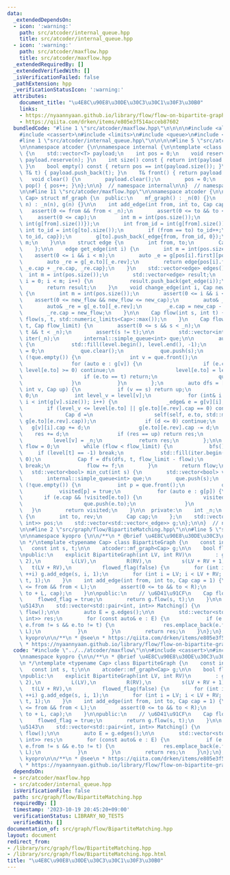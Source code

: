 ```yaml
---
data:
  _extendedDependsOn:
  - icon: ':warning:'
    path: src/atcoder/internal_queue.hpp
    title: src/atcoder/internal_queue.hpp
  - icon: ':warning:'
    path: src/atcoder/maxflow.hpp
    title: src/atcoder/maxflow.hpp
  _extendedRequiredBy: []
  _extendedVerifiedWith: []
  _isVerificationFailed: false
  _pathExtension: hpp
  _verificationStatusIcon: ':warning:'
  attributes:
    document_title: "\u4E8C\u90E8\u30DE\u30C3\u30C1\u30F3\u30B0"
    links:
    - https://nyaannyaan.github.io/library/flow/flow-on-bipartite-graph.hpp
    - https://qiita.com/drken/items/e805e3f514acceb87602
  bundledCode: "#line 1 \"src/atcoder/maxflow.hpp\"\n\n\n\n#include <algorithm>\n\
    #include <cassert>\n#include <limits>\n#include <queue>\n#include <vector>\n\n\
    #line 1 \"src/atcoder/internal_queue.hpp\"\n\n\n\n#line 5 \"src/atcoder/internal_queue.hpp\"\
    \n\nnamespace atcoder {\n\nnamespace internal {\n\ntemplate <class T> struct simple_queue\
    \ {\n    std::vector<T> payload;\n    int pos = 0;\n    void reserve(int n) {\
    \ payload.reserve(n); }\n    int size() const { return int(payload.size()) - pos;\
    \ }\n    bool empty() const { return pos == int(payload.size()); }\n    void push(const\
    \ T& t) { payload.push_back(t); }\n    T& front() { return payload[pos]; }\n \
    \   void clear() {\n        payload.clear();\n        pos = 0;\n    }\n    void\
    \ pop() { pos++; }\n};\n\n}  // namespace internal\n\n}  // namespace atcoder\n\
    \n\n#line 11 \"src/atcoder/maxflow.hpp\"\n\nnamespace atcoder {\n\ntemplate <class\
    \ Cap> struct mf_graph {\n  public:\n    mf_graph() : _n(0) {}\n    explicit mf_graph(int\
    \ n) : _n(n), g(n) {}\n\n    int add_edge(int from, int to, Cap cap) {\n     \
    \   assert(0 <= from && from < _n);\n        assert(0 <= to && to < _n);\n   \
    \     assert(0 <= cap);\n        int m = int(pos.size());\n        pos.push_back({from,\
    \ int(g[from].size())});\n        int from_id = int(g[from].size());\n       \
    \ int to_id = int(g[to].size());\n        if (from == to) to_id++;\n        g[from].push_back(_edge{to,\
    \ to_id, cap});\n        g[to].push_back(_edge{from, from_id, 0});\n        return\
    \ m;\n    }\n\n    struct edge {\n        int from, to;\n        Cap cap, flow;\n\
    \    };\n\n    edge get_edge(int i) {\n        int m = int(pos.size());\n    \
    \    assert(0 <= i && i < m);\n        auto _e = g[pos[i].first][pos[i].second];\n\
    \        auto _re = g[_e.to][_e.rev];\n        return edge{pos[i].first, _e.to,\
    \ _e.cap + _re.cap, _re.cap};\n    }\n    std::vector<edge> edges() {\n      \
    \  int m = int(pos.size());\n        std::vector<edge> result;\n        for (int\
    \ i = 0; i < m; i++) {\n            result.push_back(get_edge(i));\n        }\n\
    \        return result;\n    }\n    void change_edge(int i, Cap new_cap, Cap new_flow)\
    \ {\n        int m = int(pos.size());\n        assert(0 <= i && i < m);\n    \
    \    assert(0 <= new_flow && new_flow <= new_cap);\n        auto& _e = g[pos[i].first][pos[i].second];\n\
    \        auto& _re = g[_e.to][_e.rev];\n        _e.cap = new_cap - new_flow;\n\
    \        _re.cap = new_flow;\n    }\n\n    Cap flow(int s, int t) {\n        return\
    \ flow(s, t, std::numeric_limits<Cap>::max());\n    }\n    Cap flow(int s, int\
    \ t, Cap flow_limit) {\n        assert(0 <= s && s < _n);\n        assert(0 <=\
    \ t && t < _n);\n        assert(s != t);\n\n        std::vector<int> level(_n),\
    \ iter(_n);\n        internal::simple_queue<int> que;\n\n        auto bfs = [&]()\
    \ {\n            std::fill(level.begin(), level.end(), -1);\n            level[s]\
    \ = 0;\n            que.clear();\n            que.push(s);\n            while\
    \ (!que.empty()) {\n                int v = que.front();\n                que.pop();\n\
    \                for (auto e : g[v]) {\n                    if (e.cap == 0 ||\
    \ level[e.to] >= 0) continue;\n                    level[e.to] = level[v] + 1;\n\
    \                    if (e.to == t) return;\n                    que.push(e.to);\n\
    \                }\n            }\n        };\n        auto dfs = [&](auto self,\
    \ int v, Cap up) {\n            if (v == s) return up;\n            Cap res =\
    \ 0;\n            int level_v = level[v];\n            for (int& i = iter[v];\
    \ i < int(g[v].size()); i++) {\n                _edge& e = g[v][i];\n        \
    \        if (level_v <= level[e.to] || g[e.to][e.rev].cap == 0) continue;\n  \
    \              Cap d =\n                    self(self, e.to, std::min(up - res,\
    \ g[e.to][e.rev].cap));\n                if (d <= 0) continue;\n             \
    \   g[v][i].cap += d;\n                g[e.to][e.rev].cap -= d;\n            \
    \    res += d;\n                if (res == up) return res;\n            }\n  \
    \          level[v] = _n;\n            return res;\n        };\n\n        Cap\
    \ flow = 0;\n        while (flow < flow_limit) {\n            bfs();\n       \
    \     if (level[t] == -1) break;\n            std::fill(iter.begin(), iter.end(),\
    \ 0);\n            Cap f = dfs(dfs, t, flow_limit - flow);\n            if (!f)\
    \ break;\n            flow += f;\n        }\n        return flow;\n    }\n\n \
    \   std::vector<bool> min_cut(int s) {\n        std::vector<bool> visited(_n);\n\
    \        internal::simple_queue<int> que;\n        que.push(s);\n        while\
    \ (!que.empty()) {\n            int p = que.front();\n            que.pop();\n\
    \            visited[p] = true;\n            for (auto e : g[p]) {\n         \
    \       if (e.cap && !visited[e.to]) {\n                    visited[e.to] = true;\n\
    \                    que.push(e.to);\n                }\n            }\n     \
    \   }\n        return visited;\n    }\n\n  private:\n    int _n;\n    struct _edge\
    \ {\n        int to, rev;\n        Cap cap;\n    };\n    std::vector<std::pair<int,\
    \ int>> pos;\n    std::vector<std::vector<_edge>> g;\n};\n\n}  // namespace atcoder\n\
    \n\n#line 2 \"src/graph/flow/BipartiteMatching.hpp\"\n\n#line 5 \"src/graph/flow/BipartiteMatching.hpp\"\
    \n\nnamespace kyopro {\n\n/**\n * @brief \u4E8C\u90E8\u30DE\u30C3\u30C1\u30F3\u30B0\
    \n */\ntemplate <typename Cap> class BipartiteGraph {\n    const int L, R;\n \
    \   const int s, t;\n\n    atcoder::mf_graph<Cap> g;\n\n    bool flowed_flag;\n\
    \npublic:\n    explicit BipartiteGraph(int LV, int RV)\n        : g(LV + RV +\
    \ 2),\n          L(LV),\n          R(RV),\n          s(LV + RV + 1),\n       \
    \   t(LV + RV),\n          flowed_flag(false) {\n        for (int i = 0; i < LV;\
    \ ++i) g.add_edge(s, i, 1);\n        for (int i = LV; i < LV + RV; ++i) g.add_edge(i,\
    \ t, 1);\n    }\n    int add_edge(int from, int to, Cap cap = 1) {\n        assert(0\
    \ <= from && from < L);\n        assert(0 <= to && to < R);\n        return g.add_edge(from,\
    \ to + L, cap);\n    }\n\npublic:\n    // \u6D41\u91CF\n    Cap flow() {\n   \
    \     flowed_flag = true;\n        return g.flow(s, t);\n    }\n\n    // \u5FA9\
    \u5143\n    std::vector<std::pair<int, int>> Matching() {\n        if (!flowed_flag)\
    \ flow();\n\n        auto E = g.edges();\n\n        std::vector<std::pair<int,\
    \ int>> res;\n        for (const auto& e : E) {\n            if (e.flow > 0 &&\
    \ e.from != s && e.to != t) {\n                res.emplace_back(e.from, e.to -\
    \ L);\n            }\n        }\n        return res;\n    }\n};\n};  // namespace\
    \ kyopro\n\n/**\n * @see\n * https://qiita.com/drken/items/e805e3f514acceb87602\n\
    \ * https://nyaannyaan.github.io/library/flow/flow-on-bipartite-graph.hpp\n */\n"
  code: "#include \"../../atcoder/maxflow\"\n\n#include <cassert>\n#include <vector>\n\
    \nnamespace kyopro {\n\n/**\n * @brief \u4E8C\u90E8\u30DE\u30C3\u30C1\u30F3\u30B0\
    \n */\ntemplate <typename Cap> class BipartiteGraph {\n    const int L, R;\n \
    \   const int s, t;\n\n    atcoder::mf_graph<Cap> g;\n\n    bool flowed_flag;\n\
    \npublic:\n    explicit BipartiteGraph(int LV, int RV)\n        : g(LV + RV +\
    \ 2),\n          L(LV),\n          R(RV),\n          s(LV + RV + 1),\n       \
    \   t(LV + RV),\n          flowed_flag(false) {\n        for (int i = 0; i < LV;\
    \ ++i) g.add_edge(s, i, 1);\n        for (int i = LV; i < LV + RV; ++i) g.add_edge(i,\
    \ t, 1);\n    }\n    int add_edge(int from, int to, Cap cap = 1) {\n        assert(0\
    \ <= from && from < L);\n        assert(0 <= to && to < R);\n        return g.add_edge(from,\
    \ to + L, cap);\n    }\n\npublic:\n    // \u6D41\u91CF\n    Cap flow() {\n   \
    \     flowed_flag = true;\n        return g.flow(s, t);\n    }\n\n    // \u5FA9\
    \u5143\n    std::vector<std::pair<int, int>> Matching() {\n        if (!flowed_flag)\
    \ flow();\n\n        auto E = g.edges();\n\n        std::vector<std::pair<int,\
    \ int>> res;\n        for (const auto& e : E) {\n            if (e.flow > 0 &&\
    \ e.from != s && e.to != t) {\n                res.emplace_back(e.from, e.to -\
    \ L);\n            }\n        }\n        return res;\n    }\n};\n};  // namespace\
    \ kyopro\n\n/**\n * @see\n * https://qiita.com/drken/items/e805e3f514acceb87602\n\
    \ * https://nyaannyaan.github.io/library/flow/flow-on-bipartite-graph.hpp\n */"
  dependsOn:
  - src/atcoder/maxflow.hpp
  - src/atcoder/internal_queue.hpp
  isVerificationFile: false
  path: src/graph/flow/BipartiteMatching.hpp
  requiredBy: []
  timestamp: '2023-10-19 20:45:20+09:00'
  verificationStatus: LIBRARY_NO_TESTS
  verifiedWith: []
documentation_of: src/graph/flow/BipartiteMatching.hpp
layout: document
redirect_from:
- /library/src/graph/flow/BipartiteMatching.hpp
- /library/src/graph/flow/BipartiteMatching.hpp.html
title: "\u4E8C\u90E8\u30DE\u30C3\u30C1\u30F3\u30B0"
---
```

